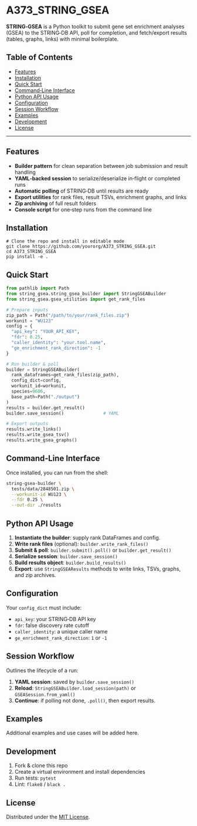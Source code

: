 # A373_STRING_GSEA

**STRING‑GSEA** is a Python toolkit to submit gene set enrichment analyses (GSEA) to the STRING‑DB API, poll for completion, and fetch/export results (tables, graphs, links) with minimal boilerplate.

## Table of Contents

- [Features](#features)
- [Installation](#installation)
- [Quick Start](#quick-start)
- [Command‑Line Interface](#command-line-interface)
- [Python API Usage](#python-api-usage)
- [Configuration](#configuration)
- [Session Workflow](#session-workflow)
- [Examples](#examples)
- [Development](#development)
- [License](#license)

---

## Features

- **Builder pattern** for clean separation between job submission and result handling
- **YAML‑backed session** to serialize/deserialize in‑flight or completed runs
- **Automatic polling** of STRING‑DB until results are ready
- **Export utilities** for rank files, result TSVs, enrichment graphs, and links
- **Zip archiving** of full result folders
- **Console script** for one‑step runs from the command line

## Installation

```shell
# Clone the repo and install in editable mode
git clone https://github.com/yourorg/A373_STRING_GSEA.git
cd A373_STRING_GSEA
pip install -e .
```

## Quick Start

```python
from pathlib import Path
from string_gsea.string_gsea_builder import StringGSEABuilder
from string_gsea.gsea_utilities import get_rank_files

# Prepare inputs
zip_path = Path("/path/to/your/rank_files.zip")
workunit = "WU123"
config = {
  "api_key": "YOUR_API_KEY",
  "fdr": 0.25,
  "caller_identity": "your.tool.name",
  "ge_enrichment_rank_direction": -1
}

# Run builder & poll
builder = StringGSEABuilder(
  rank_dataframes=get_rank_files(zip_path),
  config_dict=config,
  workunit_id=workunit,
  species=9606,
  base_path=Path("./output")
)
results = builder.get_result()
builder.save_session()               # YAML

# Export outputs
results.write_links()
results.write_gsea_tsv()
results.write_gsea_graphs()
```

## Command‑Line Interface

Once installed, you can run from the shell:

```bash
string-gsea-builder \
  tests/data/2848501.zip \
  --workunit-id WU123 \
  --fdr 0.25 \
  --out-dir ./results
```

## Python API Usage

1. **Instantiate the builder**: supply rank DataFrames and config.  
2. **Write rank files** (optional): `builder.write_rank_files()`  
3. **Submit & poll**: `builder.submit().poll()` or `builder.get_result()`  
4. **Serialize session**: `builder.save_session()`  
5. **Build results object**: `builder.build_results()`  
6. **Export**: use `StringGSEAResults` methods to write links, TSVs, graphs, and zip archives.

## Configuration

Your `config_dict` must include:

- `api_key`: your STRING‑DB API key  
- `fdr`: false discovery rate cutoff  
- `caller_identity`: a unique caller name  
- `ge_enrichment_rank_direction`: `1` or `-1`

## Session Workflow

Outlines the lifecycle of a run:

1. **YAML session**: saved by `builder.save_session()`  
2. **Reload**: `StringGSEABuilder.load_session(path)` or `GSEASession.from_yaml()`  
3. **Continue**: if polling not done, `.poll()`, then export results.

## Examples

Additional examples and use cases will be added here.

## Development

1. Fork & clone this repo  
2. Create a virtual environment and install dependencies  
3. Run tests: `pytest`  
4. Lint: `flake8` / `black .`  

## License

Distributed under the [MIT License](https://spdx.org/licenses/MIT.html).

